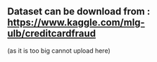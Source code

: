 ## Dataset can be download from : https://www.kaggle.com/mlg-ulb/creditcardfraud
(as it is too big cannot upload here)

